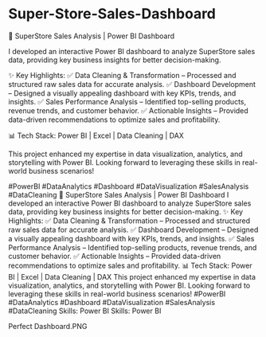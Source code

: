 # Super-Store-Sales-Dashboard
🔹 SuperStore Sales Analysis | Power BI Dashboard

I developed an interactive Power BI dashboard to analyze SuperStore sales data, providing key business insights for better decision-making.

✨ Key Highlights:
✅ Data Cleaning & Transformation – Processed and structured raw sales data for accurate analysis.
✅ Dashboard Development – Designed a visually appealing dashboard with key KPIs, trends, and insights.
✅ Sales Performance Analysis – Identified top-selling products, revenue trends, and customer behavior.
✅ Actionable Insights – Provided data-driven recommendations to optimize sales and profitability.

📊 Tech Stack: Power BI | Excel | Data Cleaning | DAX

This project enhanced my expertise in data visualization, analytics, and storytelling with Power BI. Looking forward to leveraging these skills in real-world business scenarios!

#PowerBI #DataAnalytics #Dashboard #DataVisualization #SalesAnalysis #DataCleaning
🔹 SuperStore Sales Analysis | Power BI Dashboard I developed an interactive Power BI dashboard to analyze SuperStore sales data, providing key business insights for better decision-making. ✨ Key Highlights: ✅ Data Cleaning & Transformation – Processed and structured raw sales data for accurate analysis. ✅ Dashboard Development – Designed a visually appealing dashboard with key KPIs, trends, and insights. ✅ Sales Performance Analysis – Identified top-selling products, revenue trends, and customer behavior. ✅ Actionable Insights – Provided data-driven recommendations to optimize sales and profitability. 📊 Tech Stack: Power BI | Excel | Data Cleaning | DAX This project enhanced my expertise in data visualization, analytics, and storytelling with Power BI. Looking forward to leveraging these skills in real-world business scenarios! #PowerBI #DataAnalytics #Dashboard #DataVisualization #SalesAnalysis #DataCleaning
Skills: Power BI
Skills: Power BI

Perfect Dashboard.PNG
